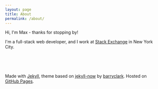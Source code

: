 ```yaml
---
layout: page
title: About
permalink: /about/
---
```


Hi, I'm Max - thanks for stopping by!

I'm a full-stack web developer, and I work at [Stack Exchange](http://www.stackexchange.com) in New York City.

<br><br><br>

Made with [Jekyll](http://jekyllrb.com), theme based on [jekyll-now](https://github.com/barryclark/jekyll-now) by [barryclark](https://github.com/barryclark). Hosted on [GitHub Pages](https://pages.github.com). 

